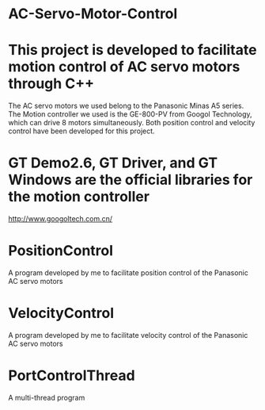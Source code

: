 # AC-Servo-Motor-Control
# This project is developed to facilitate motion control of AC servo motors through C++

The AC servo motors we used belong to the Panasonic Minas A5 series. 
The Motion controller we used is the GE-800-PV from Googol Technology, which can drive 8 motors simultaneously. 
Both position control and velocity control have been developed for this project.

# GT Demo2.6, GT Driver, and GT Windows are the official libraries for the motion controller
http://www.googoltech.com.cn/
# PositionControl
A program developed by me to facilitate position control of the Panasonic AC servo motors
# VelocityControl
A program developed by me to facilitate velocity control of the Panasonic AC servo motors
# PortControlThread
A multi-thread program
